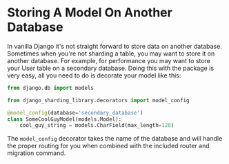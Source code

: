 # Storing A Model On Another Database

In vanilla Django it's not straight forward to store data on another database. Sometimes when you're not sharding a table, you may want to store it on another database. For example, for performance you may want to store your User table on a secondary database. Doing this with the package is very easy, all you need to do is decorate your model like this:


```python
from django.db import models

from django_sharding_library.decorators import model_config

@model_config(database='secondary_database')
class SomeCoolGuyModel(models.Model):
    cool_guy_string = models.CharField(max_length=120)
```

The `model_config` decorator takes the name of the database and will handle the proper routing for you when combined with the included router and migration command.

